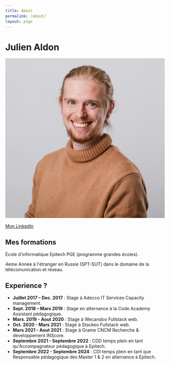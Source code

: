 ```yaml
---
title: About
permalink: /about/
layout: page
---
```

# Julien Aldon

<img class="about-img" src="/assets/images/ressources/about.jpg" alt="Photo de Julien Aldon">

[Mon LinkedIn](https://www.linkedin.com/in/julien-aldon/)

## Mes formations
École d'informatique Epitech PGE (programme grandes écoles).

4eme Année à l'étranger en Russie (SPT-SUT) dans le domaine de la télécomunication et réseau.

## Experience ?

- **Juillet 2017 – Dec. 2017** : Stage à Adecco IT Services Capacity management.
- **Sept. 2018 – Mars 2019** : Stage en alternance à la Code Academy Assistant pédagogique.
- **Mars. 2019 - Aout 2020** : Stage à Wecandoo Fullstack web.
- **Oct. 2020 - Mars 2021** : Stage à Stackeo Fullstack web.
- **Mars 2021 - Aout 2021** : Stage à Grame CNCM Recherche & developpement INScore.
- **Septembre 2021 - Septembre 2022** : CDD temps plein en tant qu'Accompagnateur pédagogique à Epitech.
- **Septembre 2022 - Septembre 2024** : CDI temps plein en tant que Responsable pédagogique des Master 1 & 2 en alternance à Epitech.